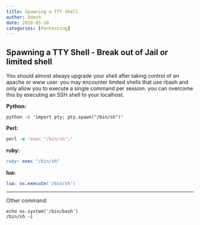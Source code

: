 ```yaml
---
title: Spawning a TTY Shell
author: Udesh
date: 2020-05-16
categories: [Pentesting]
---
```

## Spawning a TTY Shell - Break out of Jail or limited shell

You should almost always upgrade your shell after taking control of an apache or www user. you may encounter limited shells that use rbash and only allow you to execute a single command per session. you can overcome this by executing an SSH shell to your localhost.

**Python:**
```shell
python -c 'import pty; pty.spawn("/bin/sh")'
```
**Perl:**
```perl
perl -e 'exec "/bin/sh";'
```
**ruby:**
```ruby
ruby: exec "/bin/sh"
```
**lua:**
```lua
lua: os.execute('/bin/sh')
```

------------
Other command:

    echo os.system('/bin/bash')
	/bin/sh -i
